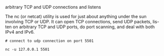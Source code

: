 arbitrary TCP and UDP connections and listens

 The nc (or netcat) utility is used for just about anything under the sun
     involving TCP or UDP.  It can open TCP connections, send UDP packets, lis-
     ten on arbitrary TCP and UDP ports, do port scanning, and deal with both
     IPv4 and IPv6.

```
# connect to udp connection on port 5501

nc -u 127.0.0.1 5501

```
